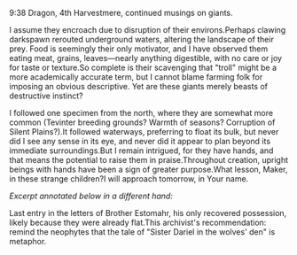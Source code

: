 9:38 Dragon, 4th Harvestmere, continued musings on giants.

I assume they encroach due to disruption of their environs.Perhaps clawing darkspawn rerouted underground waters, altering the landscape of their prey. Food is seemingly their only motivator, and I have observed them eating meat, grains, leaves—nearly anything digestible, with no care or joy for taste or texture.So complete is their scavenging that "troll" might be a more academically accurate term, but I cannot blame farming folk for imposing an obvious descriptive. Yet are these giants merely beasts of destructive instinct?

I followed one specimen from the north, where they are somewhat more common (Tevinter breeding grounds? Warmth of seasons? Corruption of Silent Plains?).It followed waterways, preferring to float its bulk, but never did I see any sense in its eye, and never did it appear to plan beyond its immediate surroundings.But I remain intrigued, for they have hands, and that means the potential to raise them in praise.Throughout creation, upright beings with hands have been a sign of greater purpose.What lesson, Maker, in these strange children?I will approach tomorrow, in Your name.

<i> Excerpt annotated below in a different hand: </i>

Last entry in the letters of Brother Estomahr, his only recovered possession, likely because they were already flat.This archivist's recommendation: remind the neophytes that the tale of "Sister Dariel in the wolves' den" is metaphor.